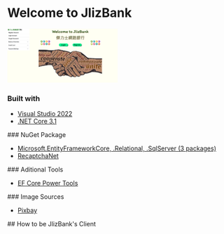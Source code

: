 # Welcome to JlizBank
<img src="/ImgForIntro/Home.jpg" width="50%" height="50%"/>

### Built with
<ul>
	<li><a href='https://visualstudio.microsoft.com/zh-hant/vs/'>Visual Studio 2022</a></li>
	<li><a href='https://docs.microsoft.com/zh-tw/dotnet/core/whats-new/dotnet-core-3-1'>.NET Core 3.1</a></li>
</ul>
### NuGet Package
<ul>
	<li><a href='https://docs.microsoft.com/zh-tw/ef/core/'>Microsoft.EntityFrameworkCore, .Relational, .SqlServer (3 packages)</a></li>
	<li><a href='https://github.com/tanveery/recaptcha-net'>RecaptchaNet</a></li>
</ul>
### Aditional Tools
<ul>
	<li><a href='https://marketplace.visualstudio.com/items?itemName=ErikEJ.EFCorePowerTools'>EF Core Power Tools</a></li>
</ul>
### Image Sources
<ul>
	<li><a href='https://pixabay.com/'>Pixbay</a></li>
</ul>
## How to be JlizBank's Client
